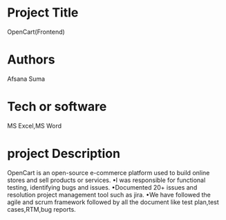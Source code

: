 # Project Title
OpenCart(Frontend)

# Authors
Afsana Suma 

# Tech or software
MS Excel,MS Word

# project Description
OpenCart is an open-source e-commerce platform used to build online stores and sell products or services.
•I was responsible for functional testing, identifying bugs and issues.
•Documented 20+ issues and resolution project management tool such as jira.
•We have followed the agile and scrum framework followed by all the document like test plan,test cases,RTM,bug reports.
